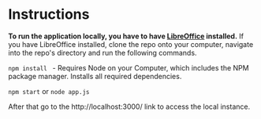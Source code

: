 # Instructions

**To run the application locally, you have to have [LibreOffice](https://www.libreoffice.org/) installed.** If you have LibreOffice installed, clone the repo onto your computer, navigate into the repo's directory and run the following commands.

`npm install ` - Requires Node on your Computer, which includes the NPM package manager. Installs all required dependencies.

`npm start` or `node app.js`

After that go to the http://localhost:3000/ link to access the local instance.
